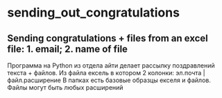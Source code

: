 # sending_out_congratulations
Sending congratulations + files from an excel file: 1. email; 2. name of file
---------------------
Программа на Python из отдела айти делает рассылку поздравлений текста + файлов. Из файла ексель в котором 2 колонки: эл.почта | файл.расширение
В папках есть базовые образцы екселя и файлов. Файлы могут быть любых расширений
